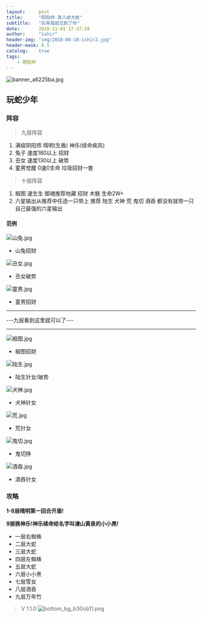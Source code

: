 ```yaml
---
layout:     post
title:      "阴阳师-真八岐大蛇"
subtitle:   "后来我就见到了你"
date:       2018-11-01 17:37:28
author:     "ishir"
header-img: "img/2018-08-10-ishir2.jpg"
header-mask: 0.5
catalog:    true
tags:
    - 阴阳师
---
```

**<font size="5">  </font>**
<!--上标:º ¹ ² ³ ⁴⁵ ⁶ ⁷ ⁸ ⁹ ⁺ ⁻ ⁼ ⁽ ⁾ ⁿ ′ ½下标:₀ ₁ ₂ ₃ ₄ ₅ ₆ ₇ ₈ ₉ ₊ ₋ ₌ ₍ ₎
[<font size="2" color="#006666">包级函数</font>](#package)<p id = "package"></p>-->
![banner_a6225ba.jpg](https://upload-images.jianshu.io/upload_images/1074123-bb569e2a68bfdce7.jpg?imageMogr2/auto-orient/strip%7CimageView2/2/w/1240)

## 玩蛇少年

### 阵容

> 九层阵容

1. 满级阴阳师 晴明(生盾) 神乐(续命疾风)
1. 兔子 速度180以上 招财
1. 丑女 速度130以上 破势
1. 童男觉醒 0速0生命 垃圾招财一套

> 十层阵容

1. 椒图 速生生 御魂推荐地藏 招财 木魅 生命2W+
1. 六星输出从推荐中任选一只带上 推荐 陆生 犬神 荒 鬼切 酒吞 都没有就带一只自己最强的六星输出 

#### 范例 

![山兔.jpg](https://upload-images.jianshu.io/upload_images/1074123-470d24c340b7ced8.jpg?imageMogr2/auto-orient/strip%7CimageView2/2/w/1240)

- 山兔招财

![丑女.jpg](https://upload-images.jianshu.io/upload_images/1074123-e39aba224118671b.jpg?imageMogr2/auto-orient/strip%7CimageView2/2/w/1240)

- 丑女破势

![童男.jpg](https://upload-images.jianshu.io/upload_images/1074123-15955ee8a043680f.jpg?imageMogr2/auto-orient/strip%7CimageView2/2/w/1240)

- 童男招财


---

---九层看到这里就可以了---

---


![椒图.jpg](https://upload-images.jianshu.io/upload_images/1074123-75e74ce6e086f49a.jpg?imageMogr2/auto-orient/strip%7CimageView2/2/w/1240)

- 椒图招财

![陆生.jpg](https://upload-images.jianshu.io/upload_images/1074123-bbf90b0c7488afd0.jpg?imageMogr2/auto-orient/strip%7CimageView2/2/w/1240)

- 陆生针女/破势

![犬神.jpg](https://upload-images.jianshu.io/upload_images/1074123-3e96f7a6b47f35e2.jpg?imageMogr2/auto-orient/strip%7CimageView2/2/w/1240)

- 犬神针女

![荒.jpg](https://upload-images.jianshu.io/upload_images/1074123-609975868bbe4473.jpg?imageMogr2/auto-orient/strip%7CimageView2/2/w/1240)

- 荒针女

![鬼切.jpg](https://upload-images.jianshu.io/upload_images/1074123-2e9c258cac2cd30b.jpg?imageMogr2/auto-orient/strip%7CimageView2/2/w/1240)

- 鬼切挣

![酒吞.jpg](https://upload-images.jianshu.io/upload_images/1074123-fbf9541289953059.jpg?imageMogr2/auto-orient/strip%7CimageView2/2/w/1240)

- 酒吞针女


### 攻略

**1-8层晴明第一回合开盾!** 

**9层换神乐!神乐续命给名字叫谏山黄泉的小小黑!**

* 一层右蜘蛛
* 二层大蛇
* 三层大蛇
* 四层左蜘蛛
* 五层大蛇
* 六层小小黑
* 七层雪女
* 八层酒吞
* 九层万年竹

> V 1.1.0
![bottom_bg_b30cb11.png](https://upload-images.jianshu.io/upload_images/1074123-81b3b6a9955f269a.png?imageMogr2/auto-orient/strip%7CimageView2/2/w/1240)
